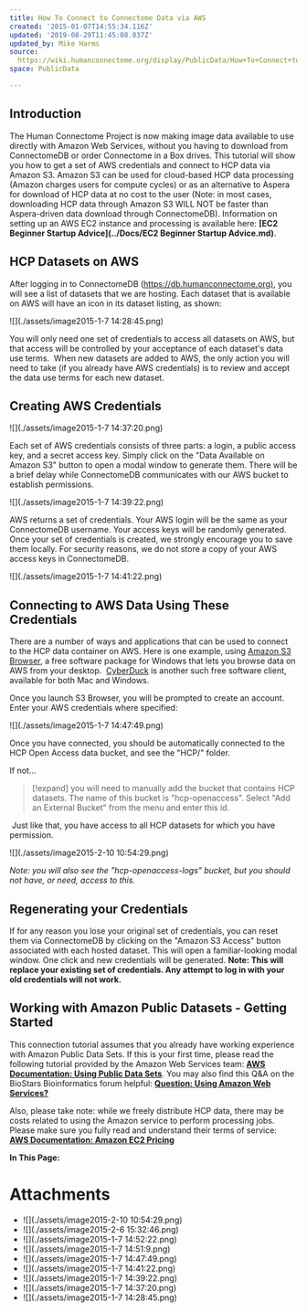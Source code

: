 ```yaml
---
title: How To Connect to Connectome Data via AWS
created: '2015-01-07T14:55:34.116Z'
updated: '2019-08-29T11:45:08.837Z'
updated_by: Mike Harms
source: 
  https://wiki.humanconnectome.org/display/PublicData/How+To+Connect+to+Connectome+Data+via+AWS
space: PublicData

---
```

## Introduction

The Human Connectome Project is now making image data available to use directly with Amazon Web Services, without you having to download from ConnectomeDB or order Connectome in a Box drives. This tutorial will show you how to get a set of AWS credentials and connect to HCP data via Amazon S3. Amazon S3 can be used for cloud-based HCP data processing (Amazon charges users for compute cycles) or as an alternative to Aspera for download of HCP data at no cost to the user (Note: in most cases, downloading HCP data through Amazon S3 WILL NOT be faster than Aspera-driven data download through ConnectomeDB). Information on setting up an AWS EC2 instance and processing is available here: **[EC2 Beginner Startup Advice](../Docs/EC2 Beginner Startup Advice.md)**.

## HCP Datasets on AWS

After logging in to ConnectomeDB (<https://db.humanconnectome.org)>, you will see a list of datasets that we are hosting. Each dataset that is available on AWS will have an icon in its dataset listing, as shown: 

 ![](./assets/image2015-1-7 14:28:45.png) 

You will only need one set of credentials to access all datasets on AWS, but that access will be controlled by your acceptance of each dataset's data use terms.  When new datasets are added to AWS, the only action you will need to take (if you already have AWS credentials) is to review and accept the data use terms for each new dataset.

## Creating AWS Credentials

 ![](./assets/image2015-1-7 14:37:20.png) 

Each set of AWS credentials consists of three parts: a login, a public access key, and a secret access key. Simply click on the "Data Available on Amazon S3" button to open a modal window to generate them. There will be a brief delay while ConnectomeDB communicates with our AWS bucket to establish permissions. 

 ![](./assets/image2015-1-7 14:39:22.png) 

AWS returns a set of credentials. Your AWS login will be the same as your ConnectomeDB username. Your access keys will be randomly generated. Once your set of credentials is created, we strongly encourage you to save them locally. For security reasons, we do not store a copy of your AWS access keys in ConnectomeDB. 

 ![](./assets/image2015-1-7 14:41:22.png) 

## Connecting to AWS Data Using These Credentials

There are a number of ways and applications that can be used to connect to the HCP data container on AWS. Here is one example, using [Amazon S3 Browser](http://s3browser.com/), a free software package for Windows that lets you browse data on AWS from your desktop.  [CyberDuck](https://cyberduck.io/) is another such free software client, available for both Mac and Windows. 

Once you launch S3 Browser, you will be prompted to create an account. Enter your AWS credentials where specified: 

 ![](./assets/image2015-1-7 14:47:49.png) 

Once you have connected, you should be automatically connected to the HCP Open Access data bucket, and see the "HCP/" folder.

If not...

  


> [!expand] 
> you will need to manually add the bucket that contains HCP datasets. The name of this bucket is "hcp-openaccess". Select "Add an External Bucket" from the menu and enter this id.
  


 Just like that, you have access to all HCP datasets for which you have permission. 

 ![](./assets/image2015-2-10 10:54:29.png) 

*Note: you will also see the "hcp-openaccess-logs" bucket, but you should not have, or need, access to this.*

## Regenerating your Credentials

If for any reason you lose your original set of credentials, you can reset them via ConnectomeDB by clicking on the "Amazon S3 Access" button associated with each hosted dataset. This will open a familiar-looking modal window. One click and new credentials will be generated. **Note: This will replace your existing set of credentials. Any attempt to log in with your old credentials will not work.**

  


## Working with Amazon Public Datasets - Getting Started

This connection tutorial assumes that you already have working experience with Amazon Public Data Sets. If this is your first time, please read the following tutorial provided by the Amazon Web Services team: **[AWS Documentation: Using Public Data Sets](http://docs.aws.amazon.com/AWSEC2/latest/UserGuide/using-public-data-sets.html)**. You may also find this Q&A on the BioStars Bioinformatics forum helpful: **[Question: Using Amazon Web Services?](https://www.biostars.org/p/3643/)**

Also, please take note: while we freely distribute HCP data, there may be costs related to using the Amazon service to perform processing jobs. Please make sure you fully read and understand their terms of service: **[AWS Documentation: Amazon EC2 Pricing](http://aws.amazon.com/ec2/pricing/)** 

**In This Page:**

  




# Attachments

- ![](./assets/image2015-2-10 10:54:29.png)
- ![](./assets/image2015-2-6 15:32:46.png)
- ![](./assets/image2015-1-7 14:52:22.png)
- ![](./assets/image2015-1-7 14:51:9.png)
- ![](./assets/image2015-1-7 14:47:49.png)
- ![](./assets/image2015-1-7 14:41:22.png)
- ![](./assets/image2015-1-7 14:39:22.png)
- ![](./assets/image2015-1-7 14:37:20.png)
- ![](./assets/image2015-1-7 14:28:45.png)